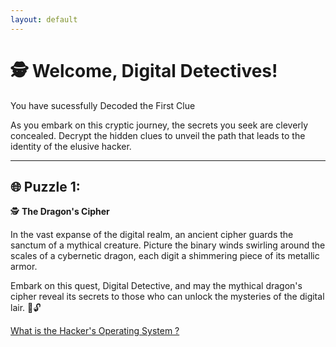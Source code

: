 ```yaml
---
layout: default
---
```




# 🕵️ **Welcome, Digital Detectives!**

You have sucessfully Decoded the First Clue

As you embark on this cryptic journey, the secrets you seek are cleverly concealed. Decrypt the hidden clues to unveil the path that leads to the identity of the elusive hacker.

---

## 🌐 Puzzle 1:

🕵️ **The Dragon's Cipher**

In the vast expanse of the digital realm, an ancient cipher guards the sanctum of a mythical creature. Picture the binary winds swirling around the scales of a cybernetic dragon, each digit a shimmering piece of its metallic armor.

Embark on this quest, Digital Detective, and may the mythical dragon's cipher reveal its secrets to those who can unlock the mysteries of the digital lair. 🐉🔓



[What is the Hacker's Operating System ?]()




